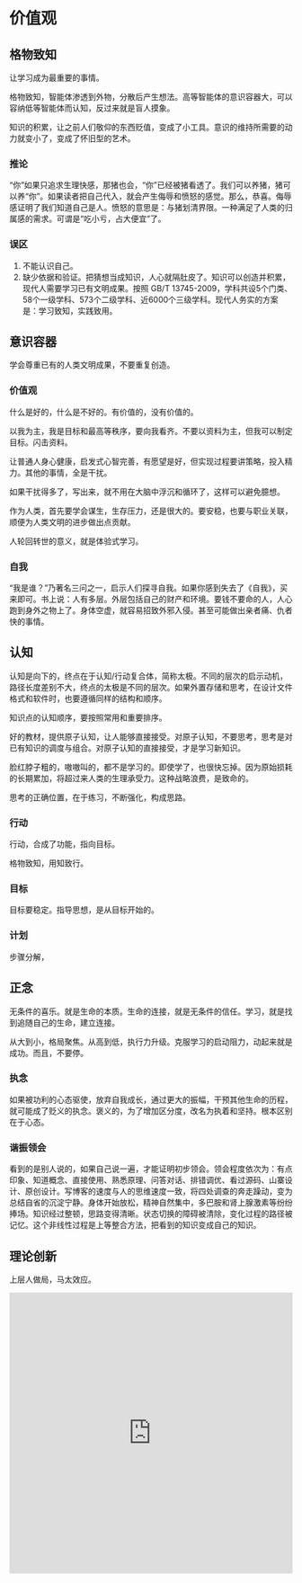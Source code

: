 # 价值观

## 格物致知

让学习成为最重要的事情。

格物致知，智能体渗透到外物，分散后产生想法。高等智能体的意识容器大，可以容纳低等智能体而认知，反过来就是盲人摸象。

知识的积累，让之前人们敬仰的东西贬值，变成了小工具。意识的维持所需要的动力就变小了，变成了怀旧型的艺术。

### 推论

“你”如果只追求生理快感，那猪也会，“你”已经被猪看透了。我们可以养猪，猪可以养“你”。如果读者把自己代入，就会产生侮辱和愤怒的感觉。那么，恭喜。侮辱感证明了我们知道自己是人。愤怒的意思是：与猪划清界限。一种满足了人类的归属感的需求。可谓是“吃小亏，占大便宜”了。

### 误区

1. 不能认识自己。
2. 缺少依据和验证。把猜想当成知识，人心就隔肚皮了。知识可以创造并积累，现代人需要学习已有文明成果。按照 GB/T 13745-2009，学科共设5个门类、58个一级学科、573个二级学科、近6000个三级学科。现代人务实的方案是：学习致知，实践致用。

## 意识容器

学会尊重已有的人类文明成果，不要重复创造。

### 价值观

什么是好的，什么是不好的。有价值的，没有价值的。

以我为主，我是目标和最高等秩序，要向我看齐。不要以资料为主，但我可以制定目标。闪击资料。

让普通人身心健康，启发式心智完善，有愿望是好，但实现过程要讲策略，投入精力。其他的事情，全是干扰。

如果干扰得多了，写出来，就不用在大脑中浮沉和循环了，这样可以避免臆想。

作为人类，首先要学会谋生，生存压力，还是很大的。要安稳，也要与职业关联，顺便为人类文明的进步做出点贡献。

人轮回转世的意义，就是体验式学习。

### 自我

“我是谁？”乃著名三问之一，启示人们探寻自我。如果你感到失去了《自我》，买来即可。书上说：人有多层。外层包括自己的财产和环境。要钱不要命的人，人心跑到身外之物上了。身体空虚，就容易招致外邪入侵。甚至可能做出亲者痛、仇者快的事情。

## 认知

认知是向下的，终点在于认知/行动复合体，简称太极。不同的层次的启示动机，路径长度差别不大，终点的太极是不同的层次。如果外置存储和思考，在设计文件格式和软件时，也要遵循同样的结构和顺序。

知识点的认知顺序，要按照常用和重要排序。

好的教材，提供原子认知，让人能够直接接受。对原子认知，不要思考，思考是对已有知识的调度与组合。对原子认知的直接接受，才是学习新知识。

脸红脖子粗的，嗷嗷叫的，都不是学习的。即使学了，也很快忘掉。因为原始损耗的长期累加，将超过来人类的生理承受力。这种战略浪费，是致命的。

思考的正确位置，在于练习，不断强化，构成思路。

### 行动

行动，合成了功能，指向目标。

格物致知，用知致行。

### 目标

目标要稳定。指导思想，是从目标开始的。

### 计划

步骤分解，

## 正念

无条件的喜乐。就是生命的本质。生命的连接，就是无条件的信任。学习，就是找到追随自己的生命，建立连接。

从大到小，格局聚焦。从高到低，执行力升级。克服学习的启动阻力，动起来就是成功。而且，不要停。

### 执念

如果被功利的心态驱使，放弃自我成长，通过更大的振幅，干预其他生命的历程，就可能成了贬义的执念。褒义的，为了增加区分度，改名为执着和坚持。根本区别在于心态。

### 谐振领会

看到的是别人说的，如果自己说一遍，才能证明初步领会。领会程度依次为：有点印象、知道概念、直接使用、熟悉原理、问答对话、排错调优、看过源码、山寨设计、原创设计。写博客的速度与人的思维速度一致，将四处调查的奔走躁动，变为总结自省的沉淀宁静。身体开始放松，精神自然集中，多巴胺和肾上腺激素等纷纷捧场。知识经过整顿，思路变得清晰。状态切换的障碍被清除，变化过程的路径被记忆。这个非线性过程是上等整合方法，把看到的知识变成自己的知识。

## 理论创新

上层人做局，马太效应。

<iframe src="https://player.bilibili.com/player.html?bvid=BV1Mi4y1F7xq&page=1&as_wide=1&high_quality=1&danmaku=0"allowfullscreen="allowfullscreen" width="100%" height="500" scrolling="no" frameborder="0" sandbox="allow-top-navigation allow-same-origin allow-forms allow-scripts"></iframe>